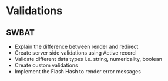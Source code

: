 # Validations 
## SWBAT
- Explain the difference between render and redirect
- Create server side validations using Active record
- Validate different data types i.e. string, numericality, boolean
- Create custom validations
- Implement the Flash Hash to render error messages

